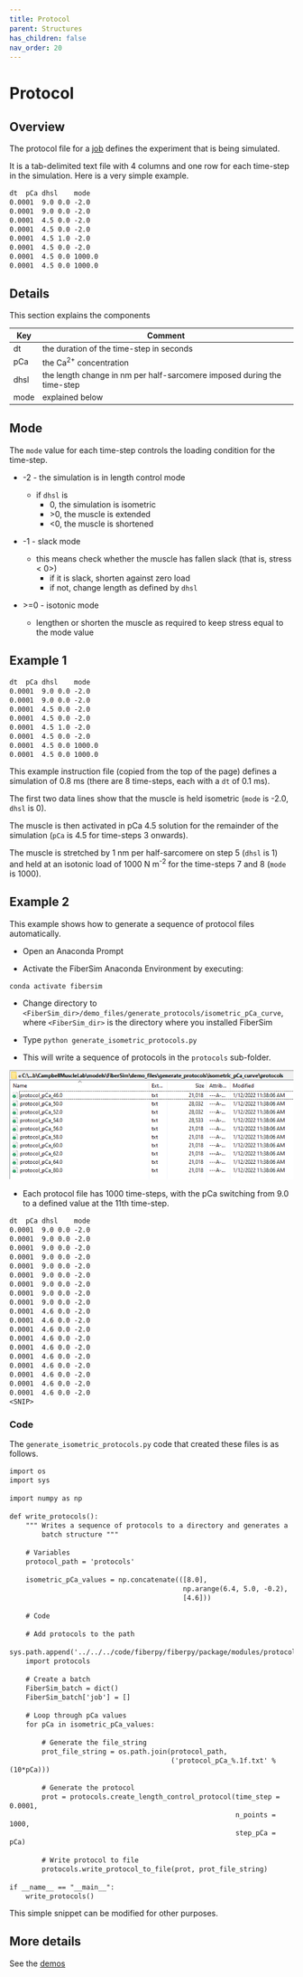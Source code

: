 ```yaml
---
title: Protocol
parent: Structures
has_children: false
nav_order: 20
---
```


# Protocol

## Overview

The protocol file for a [job](../job/job.html) defines the experiment that is being simulated.

It is a tab-delimited text file with 4 columns and one row for each time-step in the simulation. Here is a very simple example.

````
dt	pCa	dhsl	mode
0.0001	9.0	0.0	-2.0
0.0001	9.0	0.0	-2.0
0.0001	4.5	0.0	-2.0
0.0001	4.5	0.0	-2.0
0.0001	4.5	1.0	-2.0
0.0001	4.5	0.0	-2.0
0.0001	4.5	0.0	1000.0
0.0001	4.5	0.0	1000.0
````

## Details

This section explains the components

| Key | Comment |
| ---- | ---- |
| dt | the duration of the time-step in seconds |
| pCa | the Ca<sup>2+</sup> concentration |
| dhsl | the length change in nm per half-sarcomere imposed during the time-step |
| mode | explained below |

## Mode

The `mode` value for each time-step controls the loading condition for the time-step.

+ -2 - the simulation is in length control mode
  + if `dhsl` is
    + 0, the simulation is isometric
    + \>0, the muscle is extended
    + \<0, the muscle is shortened

+ -1 - slack mode
  + this means check whether the muscle has fallen slack (that is, stress \< 0>)
    + if it is slack, shorten against zero load
    + if not, change length as defined by `dhsl`

+ \>=0 - isotonic mode
  + lengthen or shorten the muscle as required to keep stress equal to the mode value

## Example 1

````
dt	pCa	dhsl	mode
0.0001	9.0	0.0	-2.0
0.0001	9.0	0.0	-2.0
0.0001	4.5	0.0	-2.0
0.0001	4.5	0.0	-2.0
0.0001	4.5	1.0	-2.0
0.0001	4.5	0.0	-2.0
0.0001	4.5	0.0	1000.0
0.0001	4.5	0.0	1000.0
````

This example instruction file (copied from the top of the page) defines a simulation of 0.8 ms (there are 8 time-steps, each with a `dt` of 0.1 ms).

The first two data lines show that the muscle is held isometric (`mode` is -2.0, `dhsl` is 0).

The muscle is then activated in pCa 4.5 solution for the remainder of the simulation (`pCa` is 4.5 for time-steps 3 onwards).

The muscle is stretched by 1 nm per half-sarcomere on step 5 (`dhsl` is 1) and held at an isotonic load of 1000 N m<sup>-2</sup> for the time-steps 7 and 8 (`mode` is 1000).

## Example 2

This example shows how to generate a sequence of protocol files automatically.

+ Open an Anaconda Prompt

+ Activate the FiberSim Anaconda Environment by executing:
```
conda activate fibersim
```

+ Change directory to `<FiberSim_dir>/demo_files/generate_protocols/isometric_pCa_curve`, where `<FiberSim_dir>` is the directory where you installed FiberSim

+ Type `python generate_isometric_protocols.py`

+ This will write a sequence of protocols in the `protocols` sub-folder.

<img src="isometric_protocols.png">

+ Each protocol file has 1000 time-steps, with the pCa switching from 9.0 to a defined value at the 11th time-step.

````
dt	pCa	dhsl	mode
0.0001	9.0	0.0	-2.0
0.0001	9.0	0.0	-2.0
0.0001	9.0	0.0	-2.0
0.0001	9.0	0.0	-2.0
0.0001	9.0	0.0	-2.0
0.0001	9.0	0.0	-2.0
0.0001	9.0	0.0	-2.0
0.0001	9.0	0.0	-2.0
0.0001	9.0	0.0	-2.0
0.0001	4.6	0.0	-2.0
0.0001	4.6	0.0	-2.0
0.0001	4.6	0.0	-2.0
0.0001	4.6	0.0	-2.0
0.0001	4.6	0.0	-2.0
0.0001	4.6	0.0	-2.0
0.0001	4.6	0.0	-2.0
0.0001	4.6	0.0	-2.0
0.0001	4.6	0.0	-2.0
0.0001	4.6	0.0	-2.0
<SNIP>
````

### Code

The `generate_isometric_protocols.py` code that created these files is as follows.

````
import os
import sys

import numpy as np

def write_protocols():
    """ Writes a sequence of protocols to a directory and generates a
        batch structure """
        
    # Variables
    protocol_path = 'protocols'
    
    isometric_pCa_values = np.concatenate(([8.0],
                                           np.arange(6.4, 5.0, -0.2),
                                           [4.6]))
    
    # Code
    
    # Add protocols to the path
    sys.path.append('../../../code/fiberpy/fiberpy/package/modules/protocols')
    import protocols
    
    # Create a batch
    FiberSim_batch = dict()
    FiberSim_batch['job'] = []
    
    # Loop through pCa values
    for pCa in isometric_pCa_values:
        
        # Generate the file_string
        prot_file_string = os.path.join(protocol_path,
                                        ('protocol_pCa_%.1f.txt' % (10*pCa)))
        
        # Generate the protocol
        prot = protocols.create_length_control_protocol(time_step = 0.0001,
                                                        n_points = 1000,
                                                        step_pCa = pCa)
        
        # Write protocol to file
        protocols.write_protocol_to_file(prot, prot_file_string)

if __name__ == "__main__":
    write_protocols()
````

This simple snippet can be modified for other purposes.


## More details

See the [demos](../../demos/demos.html)
